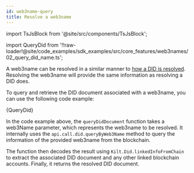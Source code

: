 ```yaml
---
id: web3name-query
title: Resolve a web3name
---
```


import TsJsBlock from '@site/src/components/TsJsBlock';

import QueryDid from '!!raw-loader!@site/code_examples/sdk_examples/src/core_features/web3names/02_query_did_name.ts';


A web3name can be resolved in a similar manner to [how a DID is resolved](../02_dids/04_did_query.md).
Resolving the web3name will provide the same information as resolving a DID does.

To query and retrieve the DID document associated with a web3name, you can use the following code example:


<TsJsBlock>
  {QueryDid}
</TsJsBlock>

In the code example above, the `queryDidDocument` function takes a web3Name parameter, which represents the web3name to be resolved.
It internally uses the `api.call.did.queryByWeb3Name` method to query the information of the provided web3name from the blockchain.

The function then decodes the result using `Kilt.Did.linkedInfoFromChain` to extract the associated DID document and any other linked blockchain accounts. Finally, it returns the resolved DID document.
